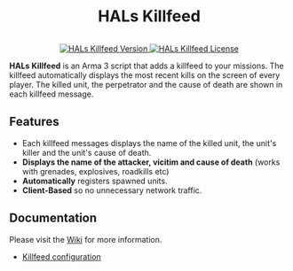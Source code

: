 <h1 align="center">HALs Killfeed</h1>
<p align="center">
    <img src="">
</p>
<p align="center">
    <a href="https://github.com/HallyG/HALs_Killfeed/releases/latest">
        <img src="https://img.shields.io/badge/Version-1.2.0-blue.svg?style=flat-square" alt="HALs Killfeed Version">
    </a>
    <a href="https://github.com/HallyG/HALs_Killfeed/blob/master/LICENSE">
        <img src="https://img.shields.io/badge/License-GPLv3-red.svg?style=flat-square" alt="HALs Killfeed License">
    </a>
</p>

**HALs Killfeed** is an Arma 3 script that adds a killfeed to your missions. The killfeed automatically displays the most recent kills on the screen of every player. The killed unit, the perpetrator and the cause of death are shown in each killfeed message.

## Features
- Each killfeed messages displays the name of the killed unit, the unit's killer and the unit's cause of death.
- **Displays the name of the attacker, vicitim and cause of death** (works with grenades, explosives, roadkills etc)
- **Automatically** registers spawned units.
- **Client-Based** so no unnecessary network traffic.


## Documentation
Please visit the [Wiki](https://github.com/HallyG/HALs_Killfeed/wiki) for more information.
- [Killfeed configuration](https://github.com/HallyG/HALs_Killfeed/wiki/Configuration "Configuration")
